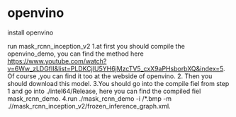 # openvino
install openvino

run mask_rcnn_inception_v2
1.at first you should compile the openvino_demo, you can find the method here https://www.youtube.com/watch?v=6Ww_zLDGfII&list=PLDKCjIU5YH6jMzcTV5_cxX9aPHsborbXQ&index=5. Of course ,you can find it too at the webside of openvino.
2. Then you should download this model. 
3.You should go into the compile fiel from step 1 and go into ./intel64/Release, here you can find the compiled fiel mask_rcnn_demo.
4.run ./mask_rcnn_demo -i <path>/*.bmp -m ./<path>/mask_rcnn_inception_v2/frozen_inference_graph.xml.
